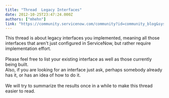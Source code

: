 ```yaml
---
title: "Thread  Legacy Interfaces"
date: 2012-10-25T23:47:24.000Z
authors: ["mhehn"]
link: "https://community.servicenow.com/community?id=community_blog&sys_id=784ea2addbd0dbc01dcaf3231f9619fd"
---
```

<p>This thread is about legacy interfaces you implemented, meaning all those interfaces that aren't just configured in ServiceNow, but rather require implementation effort.<br /><br />Please feel free to list your existing interface as well as those currently being built.<br />Also, if you are looking for an interface just ask, perhaps somebody already has it, or has an idea of how to do it.<br /><br />We will try to summarize the results once in a while to make this thread easier to read.</p>